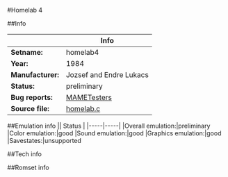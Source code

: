 #Homelab 4

##Info

||Info|
|-----|-----|
|**Setname:**|homelab4
|**Year:**|1984
|**Manufacturer:**|Jozsef and Endre Lukacs
|**Status:**|preliminary
|**Bug reports:**|[MAMETesters](http://mametesters.org/view_all_set.php?type=1&temporary=y&search=homelab.c)
|**Source file:**|[homelab.c](https://github.com/mamedev/mame/blob/master/src/mess/drivers/homelab.c)

##Emulation info
|| Status |
|-----|-----|
|Overall emulation:|preliminary
|Color emulation:|good
|Sound emulation:|good
|Graphics emulation:|good
|Savestates:|unsupported

##Tech info

##Romset info

<!--- START OF EDITED COMMENT DO NOT TOUCH TEXT ABOVE-->
